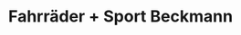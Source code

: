 ---
title: "Fahrräder + Sport Beckmann"
url: /rollshausen/fahrraeder-sport-beckmann/
shop: Fahrrad
---